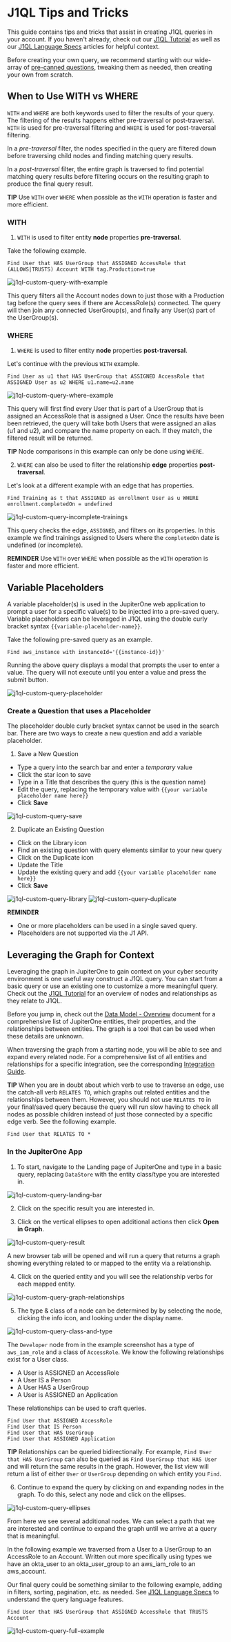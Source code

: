 # J1QL Tips and Tricks

This guide contains tips and tricks that assist in creating J1QL queries in your account.
If you haven't already, check out our [J1QL Tutorial](https://support.jupiterone.io/hc/en-us/articles/360022720434-4-9-J1QL-Query-Tutorial)
as well as our [J1QL Language Specs](https://support.jupiterone.io/hc/en-us/articles/360022722014-J1QL-Language-Specs) 
articles for helpful context.

Before creating your own query, we recommend starting with our wide-array of 
[pre-canned questions](https://support.jupiterone.io/hc/en-us/articles/360038496974-Packaged-Questions-Catalog),
tweaking them as needed, then creating your own from scratch.

## When to Use WITH vs WHERE

`WITH` and `WHERE` are both keywords used to filter the results of your query.
The filtering of the results happens either pre-traversal or post-traversal.
`WITH` is used for pre-traversal filtering and `WHERE` is used for
post-traversal filtering.

In a *pre-traversal* filter, the nodes specified in the query are filtered down
before traversing child nodes and finding matching query results.

In a *post-traversal* filter, the entire graph is traversed to find potential
matching query results before filtering occurs on the resulting graph to produce
the final query result.

**TIP** Use `WITH` over `WHERE` when possible as the `WITH` operation is faster
and more efficient.

### WITH

1. `WITH` is used to filter entity **node** properties **pre-traversal**. 

Take the following example.

```j1ql
Find User that HAS UserGroup that ASSIGNED AccessRole that (ALLOWS|TRUSTS) Account WITH tag.Production=true
```

![j1ql-custom-query-with-example](../assets/j1ql-custom-query-with-example.png)

This query filters all the Account nodes down to just those with a Production
tag before the query sees if there are AccessRole(s) connected. The query will
then join any connected UserGroup(s), and finally any User(s) part of the
UserGroup(s).

### WHERE

1. `WHERE` is used to filter entity **node** properties **post-traversal**.

Let's continue with the previous `WITH` example.

```j1ql
Find User as u1 that HAS UserGroup that ASSIGNED AccessRole that ASSIGNED User as u2 WHERE u1.name=u2.name
```

![j1ql-custom-query-where-example](../assets/j1ql-custom-query-where-example.png)

This query will first find every User that is part of a UserGroup that is
assigned an AccessRole that is assigned a User. Once the results have been been
retrieved, the query will take both Users that were assigned an alias (u1 and
u2), and compare the name property on each. If they match, the filtered result
will be returned.

**TIP** Node comparisons in this example can only be done using `WHERE`.

2. `WHERE` can also be used to filter the relationship **edge** properties **post-traversal**.

Let's look at a different example with an edge that has properties.

```j1ql
Find Training as t that ASSIGNED as enrollment User as u WHERE enrollment.completedOn = undefined
```

![j1ql-custom-query-incomplete-trainings](../assets/j1ql-custom-query-incomplete-trainings.png)

This query checks the edge, `ASSIGNED`, and filters on its properties. In this
example we find trainings assigned to Users where the `completedOn` date is
undefined (or incomplete).

**REMINDER** Use `WITH` over `WHERE` when possible as the `WITH` operation is faster
and more efficient.

## Variable Placeholders

A variable placeholder(s) is used in the JupiterOne web application to prompt a
user for a specific value(s) to be injected into a pre-saved query. Variable
placeholders can be leveraged in J1QL using the double curly bracket syntax
`{{variable-placeholder-name}}`.

Take the following pre-saved query as an example.

```j1ql
Find aws_instance with instanceId='{{instance-id}}'
```

Running the above query displays a modal that prompts the user to enter a value.
The query will not execute until you enter a value and press the submit button.

![j1ql-custom-query-placeholder](../assets/j1ql-custom-query-placeholder.png)

### Create a Question that uses a Placeholder

The placeholder double curly bracket syntax cannot be used in the search bar.
There are two ways to create a new question and add a variable placeholder.

1. Save a New Question

- Type a query into the search bar and enter a *temporary* value
- Click the star icon to save
- Type in a Title that describes the query (this is the question name)
- Edit the query, replacing the temporary value with `{{your variable placeholder name here}}`
- Click **Save**

![j1ql-custom-query-save](../assets/j1ql-custom-query-save.png)

2. Duplicate an Existing Question

- Click on the Library icon
- Find an existing question with query elements similar to your new query  
- Click on the Duplicate icon
- Update the Title
- Update the existing query and add `{{your variable placeholder name here}}`
- Click **Save**

![j1ql-custom-query-library](../assets/j1ql-custom-query-library.png)
![j1ql-custom-query-duplicate](../assets/j1ql-custom-query-duplicate.png)

**REMINDER**
- One or more placeholders can be used in a single saved query.
- Placeholders are not supported via the J1 API.

## Leveraging the Graph for Context

Leveraging the graph in JupiterOne to gain context on your cyber security
environment is one useful way construct a J1QL query. You can start from a basic
query or use an existing one to customize a more meaningful query. Check out the 
[J1QL Tutorial](https://support.jupiterone.io/hc/en-us/articles/360022720434-4-9-J1QL-Query-Tutorial)
for an overview of nodes and relationships as they relate to J1QL.

Before you jump in, check out the [Data Model - Overview](https://support.jupiterone.io/hc/en-us/articles/360022903573-Data-Model-Overview)
document for a comprehensive list of JupiterOne entities, their properties, and the relationships between entities. 
The graph is a tool that can be used when these details are unknown.

When traversing the graph from a starting node, you will be able to see and
expand every related node. For a comprehensive list of all entities and
relationships for a specific integration, see the corresponding [Integration Guide](https://support.jupiterone.io/hc/en-us/sections/360004247473-Integrations).

**TIP** When you are in doubt about which verb to use to traverse an edge, use
the catch-all verb `RELATES TO`, which graphs out related entities and the
relationships between them. However, you should not use `RELATES TO` in your
final/saved query because the query will run slow having to check all nodes as
possible children instead of just those connected by a specific edge verb. See
the following example.

```j1ql
Find User that RELATES TO *
```

### In the JupiterOne App

1. To start, navigate to the Landing page of JupiterOne and type in a basic query,
replacing `DataStore` with the entity class/type you are interested in.

![j1ql-custom-query-landing-bar](../assets/j1ql-custom-query-landing-bar.png)

2. Click on the specific result you are interested in. 

3. Click on the vertical ellipses to open additional actions then click **Open in Graph**.

![j1ql-custom-query-result](../assets/j1ql-custom-query-result.png)

A new browser tab will be opened and will run a query that returns a graph
showing everything related to or mapped to the entity via a relationship.

4. Click on the queried entity and you will see the relationship verbs for each
   mapped entity.

![j1ql-custom-query-graph-relationships](../assets/j1ql-custom-query-graph-relationships.png)

5. The type & class of a node can be determined by by selecting the node,
   clicking the info icon, and looking under the display name.

![j1ql-custom-query-class-and-type](../assets/j1ql-custom-query-class-and-type.png)

The `Developer` node from in the example screenshot has a type of `aws_iam_role`
and a class of `AccessRole`. We know the following relationships exist for a
User class.

- A User is ASSIGNED an AccessRole
- A User IS a Person
- A User HAS a UserGroup
- A User is ASSIGNED an Application

These relationships can be used to craft queries.

```j1ql
Find User that ASSIGNED AccessRole
Find User that IS Person
Find User that HAS UserGroup
Find User that ASSIGNED Application
```

**TIP** Relationships can be queried bidirectionally. For example, `Find User
that HAS UserGroup` can also be queried as `Find UserGroup that HAS User` and will
return the same results in the graph. However, the list view will return a list
of either `User` or `UserGroup` depending on which entity you `Find`.

6. Continue to expand the query by clicking on and expanding nodes in the
graph. To do this, select any node and click on the ellipses.

![j1ql-custom-query-ellipses](../assets/j1ql-custom-query-ellipses.png)

From here we see several additional nodes. We can select a path that we are
interested and continue to expand the graph until we arrive at a query that is
meaningful.

In the following example we traversed from a User to a UserGroup to an AccessRole to an Account. 
Written out more specifically using types we have an okta_user to an okta_user_group to an aws_iam_role to an aws_account.

Our final query could be something similar to the following example, adding in filters, sorting, pagination, etc. as needed. 
See [J1QL Language Specs](https://support.jupiterone.io/hc/en-us/articles/360022722014-J1QL-Language-Specs) to understand the query language features.

```j1ql
Find User that HAS UserGroup that ASSIGNED AccessRole that TRUSTS Account
```

![j1ql-custom-query-full-example](../assets/j1ql-custom-query-full-example.png)